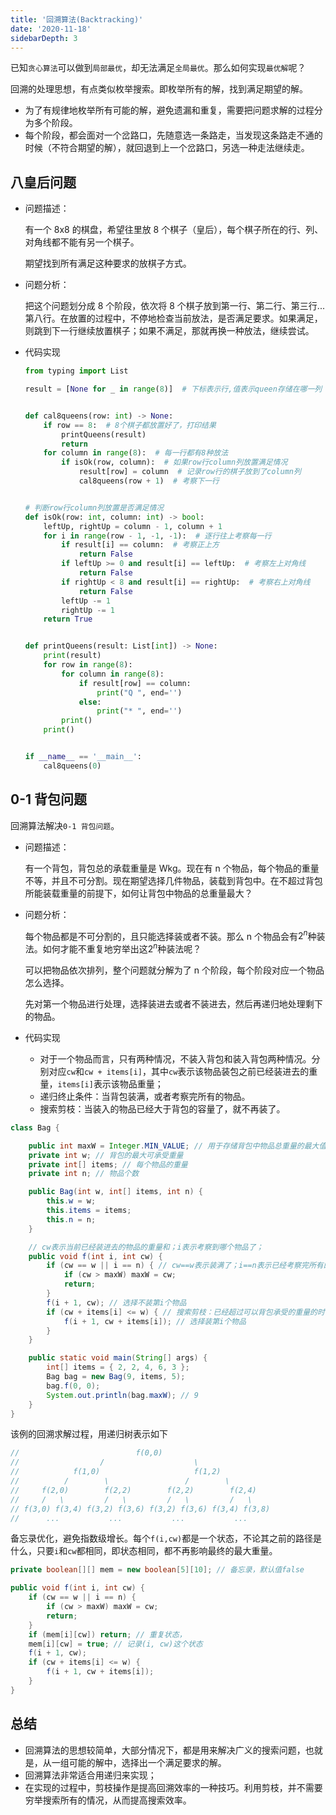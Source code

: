 ```yaml
---
title: '回溯算法(Backtracking)'
date: '2020-11-18'
sidebarDepth: 3
---
```


已知`贪心算法`可以做到`局部最优`，却无法满足`全局最优`。那么如何实现`最优解`呢？

回溯的处理思想，有点类似枚举搜索。即枚举所有的解，找到满足期望的解。

- 为了有规律地枚举所有可能的解，避免遗漏和重复，需要把问题求解的过程分为多个阶段。
- 每个阶段，都会面对一个岔路口，先随意选一条路走，当发现这条路走不通的时候（不符合期望的解），就回退到上一个岔路口，另选一种走法继续走。

## 八皇后问题

- 问题描述：

  有一个 8x8 的棋盘，希望往里放 8 个棋子（皇后），每个棋子所在的行、列、对角线都不能有另一个棋子。
  
  期望找到所有满足这种要求的放棋子方式。
- 问题分析：

  把这个问题划分成 8 个阶段，依次将 8 个棋子放到第一行、第二行、第三行...第八行。在放置的过程中，不停地检查当前放法，是否满足要求。如果满足，则跳到下一行继续放置棋子；如果不满足，那就再换一种放法，继续尝试。

- 代码实现

  ```py
  from typing import List

  result = [None for _ in range(8)]  # 下标表示行,值表示queen存储在哪一列


  def cal8queens(row: int) -> None:
      if row == 8:  # 8个棋子都放置好了，打印结果
          printQueens(result)
          return
      for column in range(8):  # 每一行都有8种放法
          if isOk(row, column):  # 如果row行column列放置满足情况
              result[row] = column  # 记录row行的棋子放到了column列
              cal8queens(row + 1)  # 考察下一行


  # 判断row行column列放置是否满足情况
  def isOk(row: int, column: int) -> bool:
      leftUp, rightUp = column - 1, column + 1
      for i in range(row - 1, -1, -1):  # 逐行往上考察每一行
          if result[i] == column:  # 考察正上方
              return False
          if leftUp >= 0 and result[i] == leftUp:  # 考察左上对角线
              return False
          if rightUp < 8 and result[i] == rightUp:  # 考察右上对角线
              return False
          leftUp -= 1
          rightUp -= 1
      return True


  def printQueens(result: List[int]) -> None:
      print(result)
      for row in range(8):
          for column in range(8):
              if result[row] == column:
                  print("Q ", end='')
              else:
                  print("* ", end='')
          print()
      print()


  if __name__ == '__main__':
      cal8queens(0)
  ```

## 0-1 背包问题

回溯算法解决`0-1 背包问题`。

- 问题描述：

  有一个背包，背包总的承载重量是 Wkg。现在有 n 个物品，每个物品的重量不等，并且不可分割。现在期望选择几件物品，装载到背包中。在不超过背包所能装载重量的前提下，如何让背包中物品的总重量最大？
- 问题分析：

  每个物品都是不可分割的，且只能选择装或者不装。那么 n 个物品会有$2^n$种装法。如何才能不重复地穷举出这$2^n$种装法呢？

  可以把物品依次排列，整个问题就分解为了 n 个阶段，每个阶段对应一个物品怎么选择。
  
  先对第一个物品进行处理，选择装进去或者不装进去，然后再递归地处理剩下的物品。

- 代码实现
  - 对于一个物品而言，只有两种情况，不装入背包和装入背包两种情况。分别对应`cw`和`cw + items[i]`，其中`cw`表示该物品装包之前已经装进去的重量，`items[i]`表示该物品重量；
  - 递归终止条件：当背包装满，或者考察完所有的物品。
  - 搜索剪枝：当装入的物品已经大于背包的容量了，就不再装了。

```java
class Bag {

    public int maxW = Integer.MIN_VALUE; // 用于存储背包中物品总重量的最大值
    private int w; // 背包的最大可承受重量
    private int[] items; // 每个物品的重量
    private int n; // 物品个数

    public Bag(int w, int[] items, int n) {
        this.w = w;
        this.items = items;
        this.n = n;
    }

    // cw表示当前已经装进去的物品的重量和；i表示考察到哪个物品了；
    public void f(int i, int cw) {
        if (cw == w || i == n) { // cw==w表示装满了；i==n表示已经考察完所有的物品
            if (cw > maxW) maxW = cw;
            return;
        }
        f(i + 1, cw); // 选择不装第i个物品
        if (cw + items[i] <= w) { // 搜索剪枝：已经超过可以背包承受的重量的时候，就不再装了
            f(i + 1, cw + items[i]); // 选择装第i个物品
        }
    }

    public static void main(String[] args) {
        int[] items = { 2, 2, 4, 6, 3 };
        Bag bag = new Bag(9, items, 5);
        bag.f(0, 0);
        System.out.println(bag.maxW); // 9
    }
}
```

该例的回溯求解过程，用递归树表示如下

```java
//                          f(0,0)
//                  /                    \
//            f(1,0)                     f(1,2)
//          /        \                 /        \
//     f(2,0)        f(2,2)        f(2,2)        f(2,4)
//     /   \         /   \         /   \         /   \
// f(3,0) f(3,4) f(3,2) f(3,6) f(3,2) f(3,6) f(3,4) f(3,8)
//      ...           ...           ...           ...
```

备忘录优化，避免指数级增长。每个`f(i,cw)`都是一个状态，不论其之前的路径是什么，只要`i`和`cw`都相同，即状态相同，都不再影响最终的最大重量。

```java
private boolean[][] mem = new boolean[5][10]; // 备忘录，默认值false

public void f(int i, int cw) {
    if (cw == w || i == n) {
        if (cw > maxW) maxW = cw;
        return;
    }
    if (mem[i][cw]) return; // 重复状态，
    mem[i][cw] = true; // 记录(i, cw)这个状态
    f(i + 1, cw);
    if (cw + items[i] <= w) {
        f(i + 1, cw + items[i]);
    }
}
```

## 总结

- 回溯算法的思想较简单，大部分情况下，都是用来解决广义的搜索问题，也就是，从一组可能的解中，选择出一个满足要求的解。
- 回溯算法非常适合用递归来实现；
- 在实现的过程中，剪枝操作是提高回溯效率的一种技巧。利用剪枝，并不需要穷举搜索所有的情况，从而提高搜索效率。
